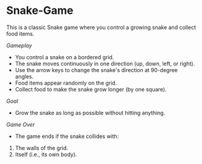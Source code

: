 ﻿# Snake-Game
This is a classic Snake game where you control a growing snake and collect food items.

_Gameplay_

+ You control a snake on a bordered grid.
+ The snake moves continuously in one direction (up, down, left, or right).
+ Use the arrow keys to change the snake's direction at 90-degree angles.
+ Food items appear randomly on the grid.
+ Collect food to make the snake grow longer (by one square).

_Goal_
+ Grow the snake as long as possible without hitting anything.

_Game Over_
+ The game ends if the snake collides with:
1. The walls of the grid.
2. Itself (i.e., its own body).

